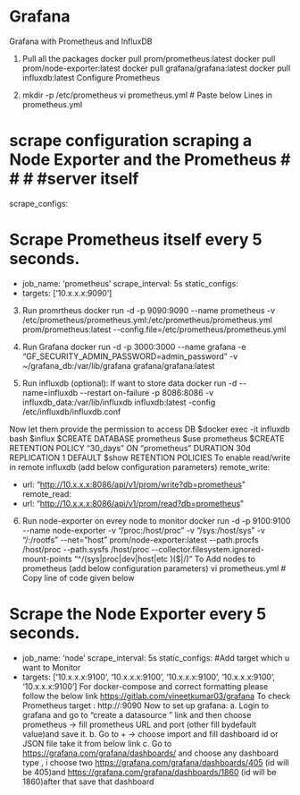 # Grafana

Grafana with Prometheus and InfluxDB


1. Pull all the packages
docker pull prom/prometheus:latest
docker pull prom/node-exporter:latest
docker pull grafana/grafana:latest
docker pull influxdb:latest
Configure Prometheus

2. mkdir -p /etc/prometheus
vi prometheus.yml # Paste below Lines in prometheus.yml
# scrape configuration scraping a Node Exporter and the Prometheus # # # #server itself
scrape_configs:
# Scrape Prometheus itself every 5 seconds.
- job_name: ‘prometheus’
scrape_interval: 5s
static_configs:
- targets: [‘10.x.x.x:9090’]

3. Run promrtheus
docker run -d -p 9090:9090 --name prometheus -v /etc/prometheus/prometheus.yml:/etc/prometheus/prometheus.yml prom/prometheus:latest --config.file=/etc/prometheus/prometheus.yml

4. Run Grafana
docker run -d -p 3000:3000 --name grafana -e “GF_SECURITY_ADMIN_PASSWORD=admin_password” -v ~/grafana_db:/var/lib/grafana grafana/grafana:latest

5. Run influxdb (optional): If want to store data
docker run -d --name=influxdb --restart on-failure -p 8086:8086 -v influxdb_data:/var/lib/influxdb influxdb:latest -config /etc/influxdb/influxdb.conf

Now let them provide the permission to access DB
$docker exec -it influxdb bash
$influx
$CREATE DATABASE prometheus
$use prometheus
$CREATE RETENTION POLICY “30_days” ON “prometheus” DURATION 30d REPLICATION 1 DEFAULT
$show RETENTION POLICIES
To enable read/write in remote influxdb (add below configuration parameters)
remote_write:
- url: “http://10.x.x.x:8086/api/v1/prom/write?db=prometheus"
remote_read:
- url: “http://10.x.x.x:8086/api/v1/prom/read?db=prometheus"

6. Run node-exporter on evrey node to monitor
docker run -d -p 9100:9100 --name node-exporter -v “/proc:/host/proc” -v “/sys:/host/sys” -v “/:/rootfs” --net=”host” prom/node-exporter:latest --path.procfs /host/proc --path.sysfs /host/proc --collector.filesystem.ignored-mount-points “^/(sys|proc|dev|host|etc )($|/)”
To Add nodes to prometheus (add below configuration parameters)
vi prometheus.yml # Copy line of code given below
# Scrape the Node Exporter every 5 seconds.
- job_name: ‘node’
scrape_interval: 5s
static_configs:
#Add target which u want to Monitor
- targets: [‘10.x.x.x:9100’, ‘10.x.x.x:9100’, ‘10.x.x.x:9100’, ‘10.x.x.x:9100’, ‘10.x.x.x:9100’]
For docker-compose and correct formatting please follow the below link
https://gitlab.com/vineetkumar03/grafana
To check Prometheus target : http://<IP>:9090
Now to set up grafana:
a. Login to grafana and go to “create a datasource ” link and then choose prometheus -> fill prometheus URL and port (other fill bydefault value)and save it.
b. Go to + -> choose import and fill dashboard id or JSON file take it from below link
c. Go to https://grafana.com/grafana/dashboards/ and choose any dashboard type , i choose two https://grafana.com/grafana/dashboards/405 (id will be 405)and https://grafana.com/grafana/dashboards/1860 (id will be 1860)after that save that dashboard

